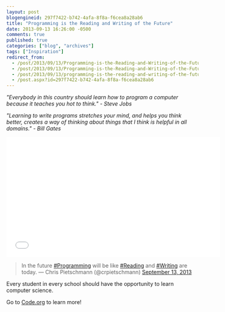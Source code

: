 ```yaml
---
layout: post
blogengineid: 297f7422-b742-4afa-8f8a-f6cea8a28ab6
title: "Programming is the Reading and Writing of the Future"
date: 2013-09-13 16:26:00 -0500
comments: true
published: true
categories: ["blog", "archives"]
tags: ["Inspiration"]
redirect_from: 
  - /post/2013/09/13/Programming-is-the-Reading-and-Writing-of-the-Future.aspx
  - /post/2013/09/13/Programming-is-the-Reading-and-Writing-of-the-Future
  - /post/2013/09/13/programming-is-the-reading-and-writing-of-the-future
  - /post.aspx?id=297f7422-b742-4afa-8f8a-f6cea8a28ab6
---
```

<!-- more -->

*"Everybody in this country should learn how to program a computer because it teaches you hot to think." - Steve Jobs*

*"Learning to write programs stretches your mind, and helps you think better, creates a way of thinking about things that I think is helpful in all domains." - Bill Gates*

<iframe src="//www.youtube.com/embed/dU1xS07N-FA" frameborder="0" width="560" height="315"></iframe>

 
<blockquote class="twitter-tweet">

In the future <a href="https://twitter.com/search?q=%23Programming&amp;src=hash">#Programming</a> will be like <a href="https://twitter.com/search?q=%23Reading&amp;src=hash">#Reading</a> and <a href="https://twitter.com/search?q=%23Writing&amp;src=hash">#Writing</a> are today.
&mdash; Chris Pietschmann (@crpietschmann) <a href="https://twitter.com/crpietschmann/statuses/378625057821425665">September 13, 2013</a></blockquote>

Every student in every school should have the opportunity to learn computer science.

Go to <a href="http://code.org">Code.org</a> to learn more!
